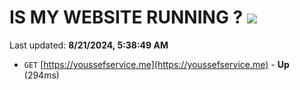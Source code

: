 # IS MY WEBSITE RUNNING ? [![](https://img.shields.io/static/v1?label=Sponsor&message=%E2%9D%A4&logo=GitHub&color=%23fe8e86)](https://github.com/sponsors/Youssef-Lehmam)

Last updated: **8/21/2024, 5:38:49 AM**

- `GET` [https://youssefservice.me](https://youssefservice.me) - **Up** (294ms)
